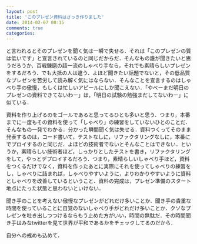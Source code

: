 ```yaml
---
layout: post
title: 'このプレゼン資料はさっき作りました'
date: 2014-02-07 00:15
comments: true
categories: 
---
```


と言われるとそのプレゼンを聞く気は一瞬で失せる．それは「このプレゼンの質は低いです」と宣言されているのと同じだからだ．そんなもの誰が聞きたいと思うだろうか．百戦錬磨の超一流のしゃべり手なら，それでも素晴らしいプレゼンをするだろう．でも大抵の人は違う．よほど聞きたい話題でないと，その低品質なプレゼンを苦労して読み解く気にはならない．そんなことを宣言するのはしゃべり手の傲慢，もしくは忙しいアピールにしか聞こえない．「やべーまだ明日のプレゼンの資料できてないわー」は，「明日の試験の勉強まだしてないわー」に似ている．

資料を作り上げるのをゴールであると思ってるひとも多いと思う．つまり，本番までに一度もその資料を使って「しゃべり」の練習をしていないひとのことだ．そんなもの一発でわかる．分かった瞬間聞く気は失せる．資料つくってそのまま発表するのは，コード書いて，テストなしに，リファクタリングなしに，本番にでプロイするのと同じだ．よほどの技術者でないとそんなことはできない．というか，素晴らしい技術者ほど，しっかりとしたテストを書き，リファクタリングをして，やっとデプロイするだろう．つまり，素晴らしいしゃべり手ほど，資料をつくるだけでなく，資料を作ったあとに実際にそれを使ってしゃべりの練習をし，しゃべりに詰まれば，しゃべりやすいように，よりわかりやすいように資料としゃべりを改善しているということ．資料の完成は，プレゼン準備のスタート地点にたった状態と思わないといけない．

聞き手のことを考えない傲慢なプレゼンがどれだけ多いことか．聞き手の貴重な時間を使っていることに自覚のないしゃべり手がどれだけ多いことか．クソなプレゼンを吐き出しつつけるならもう止めた方がいい，時間の無駄だ．その時間聞き手はみなtwitterを見て世界が平和であるかをチェックしてるのだから．

自分への戒めも込めて．

